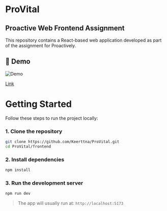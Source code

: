 # ProVital
## Proactive Web Frontend Assignment

This repository contains a React-based web application developed as part of the assignment for Proactively.

## 📸 Demo

![Demo](./frontend/src/assets/demo.gif)

[Link](https://drive.google.com/file/d/14NPUVvUNK1KTioCXpKYbV3pM-_10Pj1t/view?usp=sharing)

# Getting Started

Follow these steps to run the project locally:

### 1. Clone the repository

```bash
git clone https://github.com/Keerttna/ProVital.git
cd ProVital/frontend
```


### 2. Install dependencies

```bash
npm install
```

### 3. Run the development server

```bash
npm run dev
```

> The app will usually run at: `http://localhost:5173`





